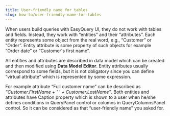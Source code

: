 ```yaml
---
title: User-friendly name for tables
slug: how-to/user-friendly-name-for-tables
---
```



When users build queries with EasyQuery UI, they do not work with tables and fields. Instead, they work with “entities” and their “attributes”. Each entity represents some object from the real word, e.g., “Customer” or “Order”. Entity attribute is some property of such objects for example “Order date” or “Customer's first name”.

All entities and attributes are described in data model which can be created and then modified using **Data Model Editor**. Entity attributes usually correspond to some fields, but it is not obligatory since you can define “virtual attribute” which is represented by some expression.

For example attribute “Full customer name” can be described as *“Customer.FirstName + ' ' + Customer.LastName”*. Both entities and attributes have Caption property which is shown to a user when he/she defines conditions in QueryPanel control or columns in QueryColumnsPanel control. So it can be considered as that “user-friendly name” you asked for.